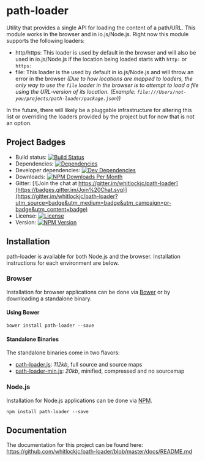 # path-loader

Utility that provides a single API for loading the content of a path/URL.  This module works in the browser and in
io.js/Node.js.  Right now this module supports the following loaders:

* http/https: This loader is used by default in the browser and will also be used in io.js/Node.js if the location being
loaded starts with `http:` or `https:`
* file: This loader is the used by default in io.js/Node.js and will throw an error in the browser _(Due to how
locations are mapped to loaders, the only way to use the `file` loader in the browser is to attempt to load a file using
the URL-version of its location.  (Example: `file:///Users/not-you/projects/path-loader/package.json`))_

In the future, there will likely be a pluggable infrastructure for altering this list or overriding the loaders provided
by the project but for now that is not an option.

## Project Badges

* Build status: [![Build Status](https://travis-ci.org/whitlockjc/path-loader.svg)](https://travis-ci.org/whitlockjc/path-loader)
* Dependencies: [![Dependencies](https://david-dm.org/whitlockjc/path-loader.svg)](https://david-dm.org/whitlockjc/path-loader)
* Developer dependencies: [![Dev Dependencies](https://david-dm.org/whitlockjc/path-loader/dev-status.svg)](https://david-dm.org/whitlockjc/path-loader#info=devDependencies&view=table)
* Downloads: [![NPM Downloads Per Month](http://img.shields.io/npm/dm/path-loader.svg)](https://www.npmjs.org/package/path-loader)
* Gitter: [![Join the chat at https://gitter.im/whitlockjc/path-loader](https://badges.gitter.im/Join%20Chat.svg)](https://gitter.im/whitlockjc/path-loader?utm_source=badge&utm_medium=badge&utm_campaign=pr-badge&utm_content=badge)
* License: [![License](http://img.shields.io/npm/l/path-loader.svg)](https://github.com/whitlockjc/path-loader/blob/master/LICENSE)
* Version: [![NPM Version](http://img.shields.io/npm/v/path-loader.svg)](https://www.npmjs.org/package/path-loader)

## Installation

path-loader is available for both Node.js and the browser.  Installation instructions for each environment are below.

### Browser

Installation for browser applications can be done via [Bower][bower] or by downloading a standalone binary.

#### Using Bower

```
bower install path-loader --save
```

#### Standalone Binaries

The standalone binaries come in two flavors:

* [path-loader.js](https://raw.github.com/whitlockjc/path-loader/master/browser/path-loader.js): _112kb_, full source  and source maps
* [path-loader-min.js](https://raw.github.com/whitlockjc/path-loader/master/browser/path-loader-min.js): _20kb_, minified, compressed and no sourcemap

### Node.js

Installation for Node.js applications can be done via [NPM][npm].

```
npm install path-loader --save
```

## Documentation

The documentation for this project can be found here: https://github.com/whitlockjc/path-loader/blob/master/docs/README.md

[bower]: http://bower.io/
[npm]: https://www.npmjs.com/
